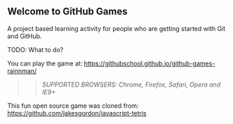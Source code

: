 ## Welcome to GitHub Games

A project based learning activity for people who are getting started with Git and GitHub.

TODO: What to do?

You can play the game at: https://githubschool.github.io/github-games-rainnman/

>> _*SUPPORTED BROWSERS*: Chrome, Firefox, Safari, Opera and IE9+_

This fun open source game was cloned from: https://github.com/jakesgordon/javascript-tetris
